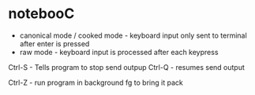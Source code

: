 # notebooC





- canonical mode / cooked mode - keyboard input only sent to terminal after enter is pressed 
- raw mode - keyboard input is processed after each keypress

Ctrl-S - Tells program to stop send outpup
Ctrl-Q - resumes send output

Ctrl-Z - run program in background
fg to bring it pack